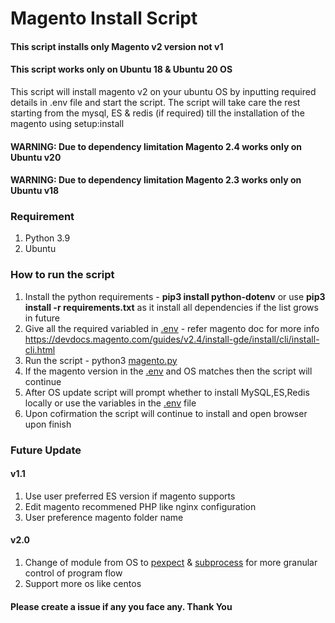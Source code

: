 # Magento Install Script

#### This script installs only Magento v2 version not v1 
#### This script works only on Ubuntu 18 & Ubuntu 20 OS

This script will install magento v2 on your ubuntu OS by inputting required details in .env file and start the script. The script will take care the rest starting from the mysql, ES & redis (if required) till the installation of the magento using setup:install 

#### WARNING: Due to dependency limitation Magento 2.4 works only on Ubuntu v20
#### WARNING: Due to dependency limitation Magento 2.3 works only on Ubuntu v18

### Requirement
1. Python 3.9
2. Ubuntu

### How to run the script
1. Install the python requirements - **pip3 install python-dotenv** or use **pip3 install -r requirements.txt** as it install all dependencies if the list grows in future
2. Give all the required variabled in [.env](https://github.com/jkk120496/Magento-Install-Script/blob/master/.env) - refer magento doc for more info https://devdocs.magento.com/guides/v2.4/install-gde/install/cli/install-cli.html
3. Run the script - python3 [magento.py](https://github.com/jkk120496/Magento-Install-Script/blob/master/magento.py)
4. If the magento version in the [.env](https://github.com/jkk120496/Magento-Install-Script/blob/master/.env) and OS matches then the script will continue
5. After OS update script will prompt whether to install MySQL,ES,Redis locally or use the variables in the [.env](https://github.com/jkk120496/Magento-Install-Script/blob/master/.env) file
6. Upon cofirmation the script will continue to install and open browser upon finish

### Future Update
#### v1.1
1. Use user preferred ES version if magento supports
2. Edit magento recommened PHP like nginx configuration
3. User preference magento folder name

#### v2.0
1. Change of module from OS to [pexpect](https://github.com/pexpect/pexpect) & [subprocess](https://docs.python.org/3/library/subprocess.html) for more granular control of program flow 
2. Support more os like centos

#### Please create a issue if any you face any. Thank You
